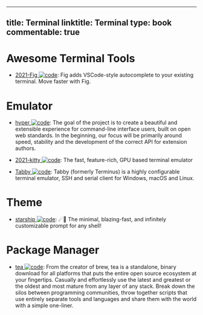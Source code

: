 
---
title: Terminal
linktitle: Terminal
type: book
commentable: true
---

# Awesome Terminal Tools

- [2021-Fig ![code](https://ng-tech.icu/assets/code.svg)](https://fig.io/): Fig adds VSCode-style autocomplete to your existing terminal. Move faster with Fig.

# Emulator

- [hyper ![code](https://ng-tech.icu/assets/code.svg)](https://github.com/vercel/hyper): The goal of the project is to create a beautiful and extensible experience for command-line interface users, built on open web standards. In the beginning, our focus will be primarily around speed, stability and the development of the correct API for extension authors.

- [2021-kitty ![code](https://ng-tech.icu/assets/code.svg)](https://sw.kovidgoyal.net/kitty/): The fast, feature-rich, GPU based terminal emulator

- [Tabby ![code](https://ng-tech.icu/assets/code.svg)](https://github.com/Eugeny/tabby): Tabby (formerly Terminus) is a highly configurable terminal emulator, SSH and serial client for Windows, macOS and Linux.

# Theme

- [starship ![code](https://ng-tech.icu/assets/code.svg)](https://github.com/starship/starship): ☄🌌️ The minimal, blazing-fast, and infinitely customizable prompt for any shell!

# Package Manager

- [tea ![code](https://ng-tech.icu/assets/code.svg)](https://github.com/teaxyz/cli): From the creator of brew, tea is a standalone, binary download for all platforms that puts the entire open source ecosystem at your fingertips. Casually and effortlessly use the latest and greatest or the oldest and most mature from any layer of any stack. Break down the silos between programming communities, throw together scripts that use entirely separate tools and languages and share them with the world with a simple one-liner.

    
